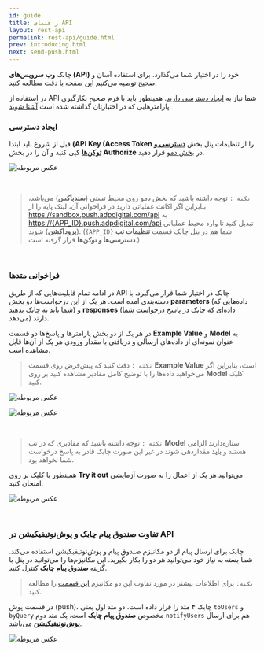 ```yaml
---
id: guide
title: راهنمای API
layout: rest-api
permalink: rest-api/guide.html
prev: introducing.html
next: send-push.html
---
```


چابک **وب‌ سرویس‌های (API)** خود را در اختیار شما می‌گذارد. برای استفاده آسان و صحیح توصیه می‌کنیم این صفحه با دقت مطالعه کنید. 

در استفاده از API شما نیاز به [ایجاد دسترسی دارید](/rest-api/guide.html#ایجاد-دسترسی). همینطور باید با فرم صحیح بکارگیری پارامترهایی که در اختیارتان گذاشته شده است [آشنا شوید](/rest-api/guide.html#فراخوانی-متدها).



### ایجاد دسترسی

قبل از شروع باید ابتدا **(API Key (Access Token** را از تنظیمات پنل بخش [**دسترسی‌ و توکن‌ها**](https://doc.chabokpush.com/panel/settings.html#%D8%AF%D8%B3%D8%AA%D8%B1%D8%B3%DB%8C%D9%87%D8%A7-%D9%88-%D8%AA%D9%88%DA%A9%D9%86%D9%87%D8%A7) کپی کنید و آن را در بخش **Authorize** در [بخش دمو](https://api.doc.chabokpush.com) قرار دهید.

![عکس مربوطه](http://uupload.ir/files/q4fa_authorize.png)

<br>

> `نکته :` توجه داشته باشید که بخش دمو روی محیط تستی (**سندباکس**) می‌باشد، بنابراین اگر اکانت عملیاتی دارید در فراخوانی آن، لینک پایه را از <https://sandbox.push.adpdigital.com/api> به <https://{APP_ID}.push.adpdigital.com/api> تبدیل کنید تا وارد محیط عملیاتی (**پروداکشن**) شوید. (`{APP_ID}` شما هم در پنل چابک قسمت **تنظیمات تب دسترسی‌ها و توکن‌ها** قرار گرفته است.)

<br>

### فراخوانی متدها

در ادامه تمام قابلیت‌هایی که از طریق API چابک در اختیار شما قرار می‌گیرد، با دسته‌بندی آمده است. هر یک از این درخواست‌ها دو بخش **parameters** (داده‌هایی که شما باید به چابک بدهید) و **responses** (داده‌ای که چابک در پاسخ درخواست شما می‌دهد) دارند.

در هر یک از دو بخش پارامتر‌ها و پاسخ‌ها دو قسمت **Example Value** و **Model** به عنوان نمونه‌ای از داده‌های ارسالی و دریافتی با مقدار ورودی هر یک از آن‌ها قابل مشاهده است. 

> `نکته :` دقت کنید که پیش‌فرض روی قسمت **Example Value** است، بنابراین اگر می‌خواهید داده‌ها را با توضیح کامل مقادیر مشاهده کنید بر روی **Model** کلیک کنید.

![عکس مربوطه](http://uupload.ir/files/7y8x_examplevalue.png)

![عکس مربوطه](http://uupload.ir/files/564q_model.png)

<br>

> `نکته :` توجه داشته باشید که مقادیری که در تب **Model** ستاره‌دارند الزامی هستند و **باید** مقدار‌دهی شوند در غیر این صورت چابک قادر به پاسخ درخواست شما نخواهد بود.

همینطور با کلیک بر روی **Try it out** می‌توانید هر یک از اعمال را به صورت آزمایشی امتحان کنید.

![عکس مربوطه](http://uupload.ir/files/5g8f_try.png)

<br>

### تفاوت صندوق پیام چابک و پوش‌نوتیفیکیشن در API

چابک برای ارسال پیام از دو مکانیزم صندوق پیام و پوش‌نوتیفیکیشن استفاده می‌کند. شما بسته به نیاز خود می‌توانید هر دو را بکار بگیرید. این مکانیزم‌ها را می‌توانید در پنل با گزینه **صندوق پیام چابک** کنترل کنید. 

> `نکته:` برای اطلاعات بیشتر در مورد تفاوت این دو مکانیزم [این قسمت](/panel/send.html#سیاست-ارسال) را مطالعه کنید.

در قسمت پوش (push)، چابک ۴ متد را قرار داده است. دو متد اول یعنی `toUsers` و `byQuery` مخصوص **صندوق پیام چابک** است. یک متد دوم `notifyUsers` هم برای ارسال **پوش‌نوتیفیکیشن** می‌باشد.

![عکس مربوطه](http://uupload.ir/files/btg1_api-push.png)
